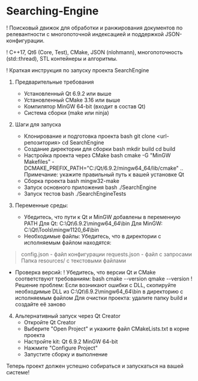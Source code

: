 # Searching-Engine
! Поисковый движок для обработки и ранжирования документов по релевантности с многопоточной индексацией и поддержкой JSON-конфигурации.

! C++17, Qt6 (Core, Test), CMake, JSON (nlohmann), многопоточность (std::thread), STL контейнеры и алгоритмы.

! Краткая инструкция по запуску проекта SearchEngine
1) Предварительные требования
   - Установленный Qt 6.9.2 или выше
   - Установленный CMake 3.16 или выше
   - Компилятор MinGW 64-bit (входит в состав Qt)
   - Система сборки (make или ninja)
2) Шаги для запуска
   - Клонирование и подготовка проекта
bash
git clone <url-репозитория>
cd SearchEngine
   - Создание директории для сборки
bash
mkdir build
cd build
   - Настройка проекта через CMake
bash
cmake -G "MinGW Makefiles" -DCMAKE_PREFIX_PATH="C:/Qt/6.9.2/mingw64_64/lib/cmake" ..
Примечание: укажите правильный путь к вашей установке Qt
   - Сборка проекта
bash
mingw32-make
   - Запуск основного приложения
bash
./SearchEngine
   - Запуск тестов
bash
./SearchEngineTests

3) Переменные среды:
   - Убедитесь, что пути к Qt и MinGW добавлены в переменную PATH
Для Qt: C:\Qt\6.9.2\mingw64_64\bin
Для MinGW: C:\Qt\Tools\mingw1120_64\bin
   - Необходимые файлы:
Убедитесь, что в директории с исполняемым файлом находятся:
> config.json - файл конфигурации
> requests.json - файл с запросами
> Папка resources/ с текстовыми файлами
   - Проверка версий:
! Убедитесь, что версии Qt и CMake соответствуют требованиям:
bash
cmake --version
qmake --version
! Решение проблем:
Если возникают ошибки с DLL, скопируйте необходимые DLL из C:\Qt\6.9.2\mingw64_64\bin в директорию с исполняемым файлом
Для очистки проекта: удалите папку build и создайте её заново

4) Альтернативный запуск через Qt Creator
   - Откройте Qt Creator
   - Выберите "Open Project" и укажите файл CMakeLists.txt в корне проекта
   - Настройте kit: Qt 6.9.2 MinGW 64-bit
   - Нажмите "Configure Project"
   - Запустите сборку и выполнение

Теперь проект должен успешно собираться и запускаться на вашей системе!
